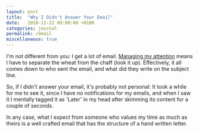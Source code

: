 ```yaml
---
layout: post
title:  "Why I Didn't Answer Your Email"
date:   2018-12-22 00:00:00 +0100
categories: journal
permalink: /email
miscellaneous: true
---
```

I'm not different from you: I get a lot of email. [Managing my attention](/deep-work) means I have to separate the wheat from the chaff (look it up). Effectively, it all comes down to who sent the email, and what did they write on the subject line.

So, if I didn't answer your email, it's probably not personal: It took a while for me to see it, since I have no notifications for my emails, and when I saw it I mentally tagged it as 'Later' in my head after skimming its content for a couple of seconds.

In any case, what I expect from someone who values my time as much as theirs is a well crafted email that has the structure of a hand written letter.
